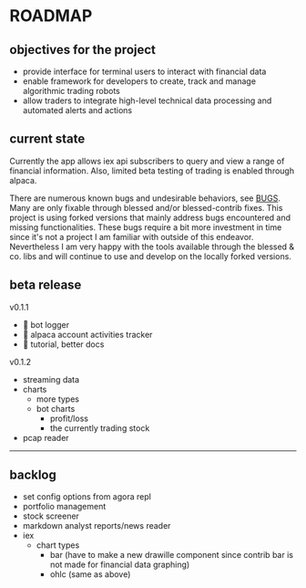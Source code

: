 # ROADMAP

## objectives for the project

- provide interface for terminal users to interact with financial data
- enable framework for developers to create, track and manage
    algorithmic trading robots
- allow traders to integrate high-level technical data processing and
    automated alerts and actions

## current state

Currently the app allows iex api subscribers to query and view a range of
financial information. Also, limited beta testing of trading is enabled through
alpaca.

There are numerous known bugs and undesirable behaviors, see
[BUGS](.github/ISSUE_TEMPLATES/bug_reports.md). Many are only fixable through
blessed and/or blessed-contrib fixes. This project is using forked versions
that mainly address bugs encountered and missing functionalities. These bugs
require a bit more investment in time since it's not a project I am familiar
with outside of this endeavor. Nevertheless I am very happy with the tools
available through the blessed & co. libs and will continue to use and develop
on the locally forked versions.

## beta release

v0.1.1
- 📜 bot logger
- 🦙 alpaca account activities tracker
- 🏫 tutorial, better docs

v0.1.2
- streaming data
- charts
  - more types
  - bot charts
    - profit/loss
    - the currently trading stock
- pcap reader

---

## backlog

- set config options from agora repl
- portfolio management
- stock screener
- markdown analyst reports/news reader
- iex
  - chart types
    - bar (have to make a new drawille component since contrib bar is not made
        for financial data graphing)
    - ohlc (same as above)
